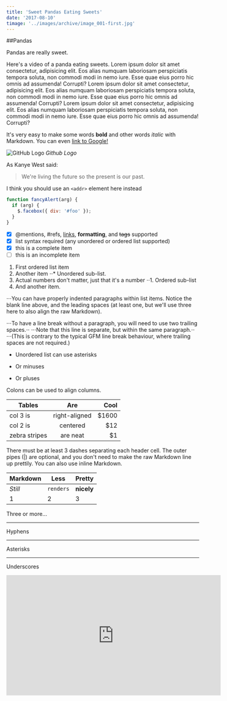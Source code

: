 ```yaml
---
title: 'Sweet Pandas Eating Sweets'
date: '2017-08-10'
timage: '../images/archive/image_001-first.jpg'
---
```


##Pandas

Pandas are really sweet.

Here's a video of a panda eating sweets.
Lorem ipsum dolor sit amet consectetur, adipisicing elit. Eos alias numquam laboriosam perspiciatis tempora soluta, non commodi modi in nemo iure. Esse quae eius porro hic omnis ad assumenda! Corrupti?
Lorem ipsum dolor sit amet consectetur, adipisicing elit. Eos alias numquam laboriosam perspiciatis tempora soluta, non commodi modi in nemo iure. Esse quae eius porro hic omnis ad assumenda! Corrupti?
Lorem ipsum dolor sit amet consectetur, adipisicing elit. Eos alias numquam laboriosam perspiciatis tempora soluta, non commodi modi in nemo iure. Esse quae eius porro hic omnis ad assumenda! Corrupti?

It's very easy to make some words **bold** and other words _italic_ with Markdown. You can even [link to Google!](http://google.com)

<div>

![GitHub Logo](https://i.picsum.photos/id/1003/700/200.jpg 'Image')
_Github Logo_

</div>

<!-- Format: ![Alt Text](https://i.picsum.photos/id/1002/400/200.jpg) -->

As Kanye West said:

> We're living the future so
> the present is our past.

I think you should use an
`<addr>` element here instead

```javascript
function fancyAlert(arg) {
  if (arg) {
    $.facebox({ div: '#foo' });
  }
}
```

- [x] @mentions, #refs, [links](), **formatting**, and <del>tags</del> supported
- [x] list syntax required (any unordered or ordered list supported)
- [x] this is a complete item
- [ ] this is an incomplete item

1. First ordered list item
2. Another item
   ⋅⋅\* Unordered sub-list.
3. Actual numbers don't matter, just that it's a number
   ⋅⋅1. Ordered sub-list
4. And another item.

⋅⋅⋅You can have properly indented paragraphs within list items. Notice the blank line above, and the leading spaces (at least one, but we'll use three here to also align the raw Markdown).

⋅⋅⋅To have a line break without a paragraph, you will need to use two trailing spaces.⋅⋅
⋅⋅⋅Note that this line is separate, but within the same paragraph.⋅⋅
⋅⋅⋅(This is contrary to the typical GFM line break behaviour, where trailing spaces are not required.)

- Unordered list can use asterisks

* Or minuses

- Or pluses

Colons can be used to align columns.

| Tables        |      Are      |   Cool |
| ------------- | :-----------: | -----: |
| col 3 is      | right-aligned | \$1600 |
| col 2 is      |   centered    |   \$12 |
| zebra stripes |   are neat    |    \$1 |

There must be at least 3 dashes separating each header cell.
The outer pipes (|) are optional, and you don't need to make the
raw Markdown line up prettily. You can also use inline Markdown.

| Markdown | Less      | Pretty     |
| -------- | --------- | ---------- |
| _Still_  | `renders` | **nicely** |
| 1        | 2         | 3          |

Three or more...

---

Hyphens

---

Asterisks

---

Underscores

<iframe width="560" height="315" src="https://www.youtube.com/embed/4n0xNbfJLR8" frameborder="0" allowfullscreen></iframe>
